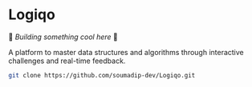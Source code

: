 # Logiqo

🚧 _Building something cool here_ 🚧

A platform to master data structures and algorithms through interactive challenges and real-time feedback.

```bash
git clone https://github.com/soumadip-dev/Logiqo.git
````

<!--
Set up Prisma container using Docker
-------------------------------------
docker run --name logiqo -e POSTGRES_USER=myuser -e POSTGRES_PASSWORD=mypassword -p 5432:5432 -d postgres

Daily usage:
------------
docker start logiqo
cd ~/Dev/judge0-v1.13.1
docker-compose up -d

After every change in the Prisma schema:
----------------------------------------
npx prisma migrate dev --name shift-to-linux
npx prisma generate
npx prisma db push

-->


